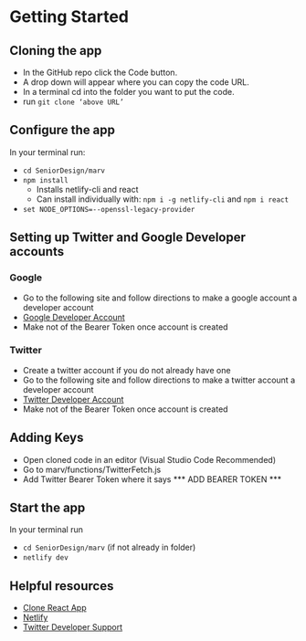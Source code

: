 # Getting Started
## Cloning the app
* In the GitHub repo click the Code button. 
* A drop down will appear where you can copy the code URL.
* In a terminal cd into the folder you want to put the code.
* run `git clone ‘above URL’`
## Configure the app
In your terminal run:
* `cd SeniorDesign/marv`
* `npm install`
  * Installs netlify-cli and react
  * Can install individually with: `npm i -g netlify-cli` and `npm i react`
* `set NODE_OPTIONS=--openssl-legacy-provider`

## Setting up Twitter and Google Developer accounts
### Google
* Go to the following site and follow directions to make a google account a developer account
* [Google Developer Account](https://console.cloud.google.com/welcome)
* Make not of the Bearer Token once account is created

### Twitter
* Create a twitter account if you do not already have one
* Go to the following site and follow directions to make a twitter account a developer account
* [Twitter Developer Account](https://developer.twitter.com/en/docs/platform-overview)
* Make not of the Bearer Token once account is created

## Adding Keys
* Open cloned code in an editor (Visual Studio Code Recommended)
* Go to marv/functions/TwitterFetch.js
* Add Twitter Bearer Token where it says *** ADD BEARER TOKEN ***
## Start the app
In your terminal run
* `cd SeniorDesign/marv` (if not already in folder)
* `netlify dev`
## Helpful resources
* [Clone React App](https://javascript.plainenglish.io/how-to-clone-an-app-from-github-446541a0302d)
* [Netlify](https://www.digitalocean.com/community/tutorials/nodejs-solve-cors-once-and-for-all-netlify-dev)
* [Twitter Developer Support](https://developer.twitter.com/en/support/twitter-api/developer-account#faq-team-accounts)